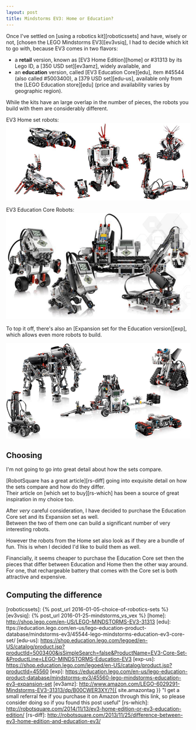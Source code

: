 ```yaml
---
layout: post
title: Mindstorms EV3: Home or Education?
---
```


Once I've settled on [using a robotics kit][roboticssets]
and have, wisely or not, [chosen the LEGO Mindstorms EV3][ev3vsiq],
I had to decide which kit to go with, because EV3 comes in 
two flavors:

- a **retail** version, known as [EV3 Home Edition][home] 
  or #31313 by its Lego ID, a [350 USD set][ev3amz], widely available, and
- an **education** version, called [EV3 Education Core][edu],
  item #45544 (also called #5003400), a [379 USD set][edu-us],
  available only from the [LEGO Education store][edu]
  (price and availability varies by geographic region).

While the kits have an large overlap in the number of pieces,
the robots you build with them are considerably different. 

EV3 Home set robots:  
![EV3 Home set robots](/assets/ev3.jpg)

EV3 Education Core Robots:  
![EV3 Education Core set robots](/assets/ev3-robots-core.jpg)

To top it off, there's also an [Expansion set for the Education version][exp],
which allows even more robots to build.

![EV3 Expansion set robots](/assets/ev3-robots-expansion.jpg)


## Choosing

I'm not going to go into great detail about how the sets compare.

[RobotSquare has a great article][rs-diff] going into exquisite 
detail on how the sets compare and how do they differ.   
Their article on [which set to buy][rs-which] has been 
a source of great inspiration in my choice too. 

After *very* careful consideration, I have decided to 
purchase the Education Core set and its Expansion set as well.  
Between the two of them one can build a significant number 
of very interesting robots.

However the robots from the Home set also look as if they are
a bundle of fun. This is when I decided I'd like to build them as 
well. 

Financially, it seems cheaper to purchase the Education Core set
then the pieces that differ between Education and Home then the other way
around. For one, that rechargeable battery that comes with the Core set
is both attractive and expensive.

## Computing the difference













[roboticssets]: {% post_url 2016-01-05-choice-of-robotics-sets %}
[ev3vsiq]: {% post_url 2016-01-25-mindstorms_vs_vex %}
[home]: http://shop.lego.com/en-US/LEGO-MINDSTORMS-EV3-31313
[edu]: ttps://education.lego.com/en-us/lego-education-product-database/mindstorms-ev3/45544-lego-mindstorms-education-ev3-core-set/
[edu-us]: https://shop.education.lego.com/legoed/en-US/catalog/product.jsp?productId=5003400&isSimpleSearch=false&ProductName=EV3-Core-Set-&ProductLine=LEGO-MINDSTORMS-Education-EV3 
[exp-us]: https://shop.education.lego.com/legoed/en-US/catalog/product.jsp?productId=45560 
[exp]: https://education.lego.com/en-us/lego-education-product-database/mindstorms-ev3/45560-lego-mindstorms-education-ev3-expansion-set
[ev3amz]: http://www.amazon.com/LEGO-6029291-Mindstorms-EV3-31313/dp/B00CWER3XY/?{{ site.amazontag }} "I get a small referral fee if you purchase it on Amazon through this link, so please consider doing so if you found this post useful"
[rs-which]: http://robotsquare.com/2014/11/13/ev3-home-edition-or-ev3-education-edition/
[rs-diff]: http://robotsquare.com/2013/11/25/difference-between-ev3-home-edition-and-education-ev3/
